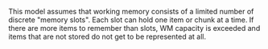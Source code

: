 This model assumes that working memory consists of a limited number of discrete "memory slots". Each slot can hold one item or chunk at a time. If there are more items to remember than slots, WM capacity is exceeded and items that are not stored do not get to be represented at all.